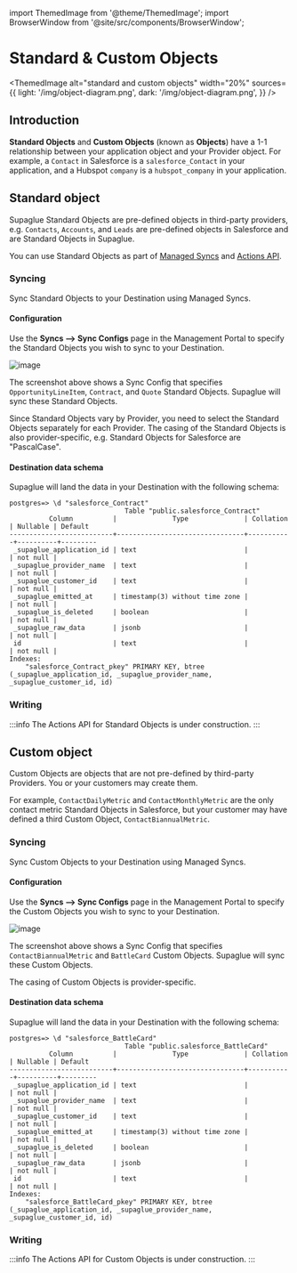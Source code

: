 import ThemedImage from '@theme/ThemedImage';
import BrowserWindow from '@site/src/components/BrowserWindow';

# Standard & Custom Objects

<ThemedImage
alt="standard and custom objects"
width="20%"
sources={{
      light: '/img/object-diagram.png',
      dark: '/img/object-diagram.png',
    }}
/>

## Introduction

**Standard Objects** and **Custom Objects** (known as **Objects**) have a 1-1 relationship between your application object and your Provider object. For example, a `Contact` in Salesforce is a `salesforce_Contact` in your application, and a Hubspot `company` is a `hubspot_company` in your application.

## Standard object

Supaglue Standard Objects are pre-defined objects in third-party providers, e.g. `Contacts`, `Accounts`, and `Leads` are pre-defined objects in Salesforce and are Standard Objects in Supaglue.

You can use Standard Objects as part of [Managed Syncs](../../integration-patterns/managed-syncs) and [Actions API](../../integration-patterns/actions-api).

### Syncing

Sync Standard Objects to your Destination using Managed Syncs.

#### Configuration

Use the **Syncs --> Sync Configs** page in the Management Portal to specify the Standard Objects you wish to sync to your Destination.

<BrowserWindow url="https://app.supaglue.io/applications/62605dc1-148e-4c53-a850-82e10f71ed23/syncs/sync_configs/new">

![image](/img/standard-object-sync-config.png)

</BrowserWindow>

The screenshot above shows a Sync Config that specifies `OpportunityLineItem`, `Contract`, and `Quote` Standard Objects. Supaglue will sync these Standard Objects.

Since Standard Objects vary by Provider, you need to select the Standard Objects separately for each Provider. The casing of the Standard Objects is also provider-specific, e.g. Standard Objects for Salesforce are "PascalCase".

#### Destination data schema

Supaglue will land the data in your Destination with the following schema:

```
postgres=> \d "salesforce_Contract"
                             Table "public.salesforce_Contract"
          Column          |              Type              | Collation | Nullable | Default
--------------------------+--------------------------------+-----------+----------+---------
 _supaglue_application_id | text                           |           | not null |
 _supaglue_provider_name  | text                           |           | not null |
 _supaglue_customer_id    | text                           |           | not null |
 _supaglue_emitted_at     | timestamp(3) without time zone |           | not null |
 _supaglue_is_deleted     | boolean                        |           | not null |
 _supaglue_raw_data       | jsonb                          |           | not null |
 id                       | text                           |           | not null |
Indexes:
    "salesforce_Contract_pkey" PRIMARY KEY, btree (_supaglue_application_id, _supaglue_provider_name, _supaglue_customer_id, id)
```

### Writing

:::info
The Actions API for Standard Objects is under construction.
:::

## Custom object

Custom Objects are objects that are not pre-defined by third-party Providers. You or your customers may create them.

For example, `ContactDailyMetric` and `ContactMonthlyMetric` are the only contact metric Standard Objects in Salesforce, but your customer may have defined a third Custom Object, `ContactBiannualMetric`.

### Syncing

Sync Custom Objects to your Destination using Managed Syncs.

#### Configuration

Use the **Syncs --> Sync Configs** page in the Management Portal to specify the Custom Objects you wish to sync to your Destination.

<BrowserWindow url="https://app.supaglue.io/applications/62605dc1-148e-4c53-a850-82e10f71ed23/syncs/sync_configs/new">

![image](/img/custom-object-sync-config.png)

</BrowserWindow>

The screenshot above shows a Sync Config that specifies `ContactBiannualMetric` and `BattleCard` Custom Objects. Supaglue will sync these Custom Objects.

The casing of Custom Objects is provider-specific.

#### Destination data schema

Supaglue will land the data in your Destination with the following schema:

```
postgres=> \d "salesforce_BattleCard"
                             Table "public.salesforce_BattleCard"
          Column          |              Type              | Collation | Nullable | Default
--------------------------+--------------------------------+-----------+----------+---------
 _supaglue_application_id | text                           |           | not null |
 _supaglue_provider_name  | text                           |           | not null |
 _supaglue_customer_id    | text                           |           | not null |
 _supaglue_emitted_at     | timestamp(3) without time zone |           | not null |
 _supaglue_is_deleted     | boolean                        |           | not null |
 _supaglue_raw_data       | jsonb                          |           | not null |
 id                       | text                           |           | not null |
Indexes:
    "salesforce_BattleCard_pkey" PRIMARY KEY, btree (_supaglue_application_id, _supaglue_provider_name, _supaglue_customer_id, id)
```

### Writing

:::info
The Actions API for Custom Objects is under construction.
:::
